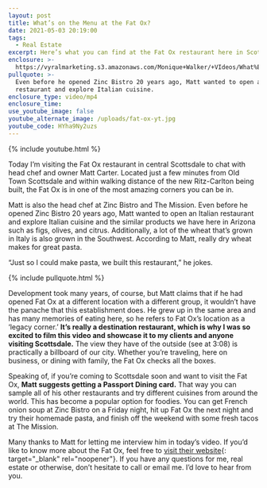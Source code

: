 ```yaml
---
layout: post
title: What’s on the Menu at the Fat Ox?
date: 2021-05-03 20:19:00
tags:
  - Real Estate
excerpt: Here’s what you can find at the Fat Ox restaurant here in Scottsdale.
enclosure: >-
  https://vyralmarketing.s3.amazonaws.com/Monique+Walker/+VIdeos/What%E2%80%99s+on+the+Menu+at+the+Fat+Ox_.mp4
pullquote: >-
  Even before he opened Zinc Bistro 20 years ago, Matt wanted to open an Italian
  restaurant and explore Italian cuisine.
enclosure_type: video/mp4
enclosure_time:
use_youtube_image: false
youtube_alternate_image: /uploads/fat-ox-yt.jpg
youtube_code: HYha9Ny2uzs
---
```

{% include youtube.html %}

Today I’m visiting the Fat Ox restaurant in central Scottsdale to chat with head chef and owner Matt Carter. Located just a few minutes from Old Town Scottsdale and within walking distance of the new Ritz-Carlton being built, the Fat Ox is in one of the most amazing corners you can be in.&nbsp;

Matt is also the head chef at Zinc Bistro and The Mission. Even before he opened Zinc Bistro 20 years ago, Matt wanted to open an Italian restaurant and explore Italian cuisine and the similar products we have here in Arizona such as figs, olives, and citrus. Additionally, a lot of the wheat that’s grown in Italy is also grown in the Southwest. According to Matt, really dry wheat makes for great pasta.

“Just so I could make pasta, we built this restaurant,” he jokes.&nbsp;

{% include pullquote.html %}

Development took many years, of course, but Matt claims that if he had opened Fat Ox at a different location with a different group, it wouldn’t have the panache that this establishment does. He grew up in the same area and has many memories of eating here, so he refers to Fat Ox’s location as a ‘legacy corner.’ **It’s really a destination restaurant, which is why I was so excited to film this video and showcase it to my clients and anyone visiting Scottsdale.** The view they have of the outside (see at 3:08) is practically a billboard of our city. Whether you’re traveling, here on business, or dining with family, the Fat Ox checks all the boxes.

Speaking of, if you’re coming to Scottsdale soon and want to visit the Fat Ox, **Matt suggests getting a Passport Dining card.** That way you can sample all of his other restaurants and try different cuisines from around the world. This has become a popular option for foodies. You can get French onion soup at Zinc Bistro on a Friday night, hit up Fat Ox the next night and try their homemade pasta, and finish off the weekend with some fresh tacos at The Mission.&nbsp;

Many thanks to Matt for letting me interview him in today’s video. If you’d like to know more about the Fat Ox, feel free to [visit their website](http://www.ilovefatox.com/){: target="_blank" rel="noopener"}. If you have any questions for me, real estate or otherwise, don’t hesitate to call or email me. I’d love to hear from you.
